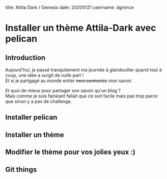 title: Attila Dark / Genesis
date: 20200121
username: dgrence

# Installer un thème Attila-Dark avec pelican

## Introduction

Aujourd'hui, je passé tranquilement ma journée à glandouiller quand tout à coup, une idée a surgit de nulle part !  
Et si je partgagé au monde entier ~~mes conneries~~ mon savoir.

Et quoi de mieux pour partager son savoir qu'un blog ?  
Mais comme je suis fainéant fallait que ce soit facile mais pas trop parce que sinon y a pas de challenge.

## Installer pelican

## Installer un thème

## Modifier le thème pour vos jolies yeux :)

## Git things
